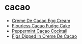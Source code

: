 # cacao

 * [Creme De Cacao Egg Cream](../index/c/creme-de-cacao-egg-cream-200783.json)
 * [Flourless Cacao Fudge Cake](../index/f/flourless-cacao-fudge-cake.json)
 * [Peppermint Cacao Cocktail](../index/p/peppermint-cacao-cocktail-236673.json)
 * [Figs Dipped In Creme De Cacao](../index/f/figs-dipped-in-creme-de-cacao.json)
